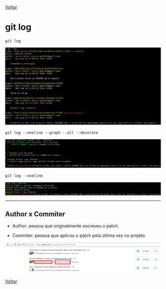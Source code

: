 [Voltar](README.md)

# git log

```
git log
```
![git log](/imagens/git-log-1.png)

```
git log --oneline --graph --all --decorate
```
![git log](/imagens/git-log-2.png)


```
git log --oneline
```

![git log](/imagens/git-log-3.png)

----

## Author x Commiter

 * Author: pessoa que originalmente escreveu o patch.

 * Commiter: pessoa que aplicou o patch pela última vez no projeto.

![Author-Commiter](imagens/git-author-commiter.png)

[Voltar](README.md)